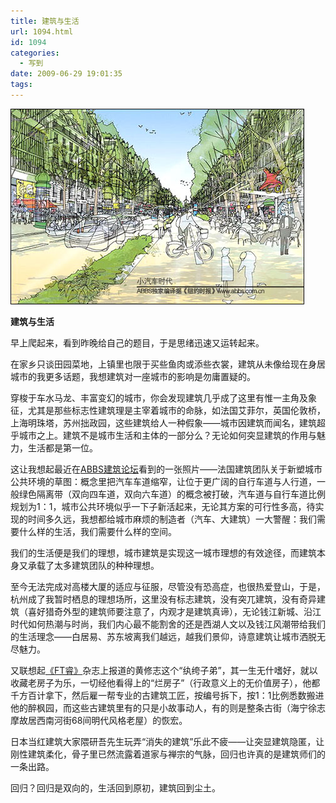 ```yaml
---
title: 建筑与生活
url: 1094.html
id: 1094
categories:
  - 写到
date: 2009-06-29 19:01:35
tags:
---
```


![](/images/attachments/month_0906/d2009629184948.jpg)  
  

**建筑与生活**

  
早上爬起来，看到昨晚给自己的题目，于是思绪迅速又运转起来。  
  
在家乡只谈田园菜地，上镇里也限于买些鱼肉或添些衣裳，建筑从未像给现在身居城市的我更多话题，我想建筑对一座城市的影响是勿庸置疑的。  
  
穿梭于车水马龙、丰富变幻的城市，你会发现建筑几乎成了这里有惟一主角及象征，尤其是那些标志性建筑理是主宰着城市的命脉，如法国艾菲尔，英国伦敦桥，上海明珠塔，苏州拙政园，这些建筑给人一种假象——城市因建筑而闻名，建筑超乎城市之上。建筑不是城市生活和主体的一部分么？无论如何突显建筑的作用与魅力，生活都是第一位。  
  
这让我想起最近在[ABBS建筑论坛](http://www.abbs.com.cn)看到的一张照片——法国建筑团队关于新塑城市公共环境的草图：概念里把汽车车道缩窄，让位于更广阔的自行车道与人行道，一般绿色隔离带（双向四车道，双向六车道）的概念被打破，汽车道与自行车道比例规划为1：1，城市公共环境似乎一下子新活起来，无论其方案的可行性多高，待实现的时间多久远，我想都给城市麻烦的制造者（汽车、大建筑）一大警醒：我们需要什么样的生活，我们需要什么样的空间。  
  
我们的生活便是我们的理想，城市建筑是实现这一城市理想的有效途径，而建筑本身又承载了太多建筑团队的种种理想。  
  
至今无法完成对高楼大厦的适应与征服，尽管没有恐高症，也很热爱登山，于是，杭州成了我暂时栖息的理想场所，这里没有标志建筑，没有突兀建筑，没有奇异建筑（喜好猎奇外型的建筑师要注意了，内观才是建筑真谛），无论钱江新城、沿江时代如何热潮与时尚，我们内心最不能割舍的还是西湖人文以及钱江风潮带给我们的生活理念——白居易、苏东坡离我们越远，越我们景仰，诗意建筑让城市洒脱无尽魅力。  
  
又联想起[《FT睿》](http://www.ftrui.com)杂志上报道的黄修志这个“纨绔子弟”，其一生无什嗜好，就以收藏老房子为乐，一切经他看得上的“烂房子”（行政意义上的无价值房子），他都千方百计拿下，然后雇一帮专业的古建筑工匠，按编号拆下，按1：1比例悉数搬进他的醉枫园，而这些古建筑里有的只是小故事动人，有的则是整条古街（海宁徐志摩故居西南河街68间明代风格老屋）的恢宏。  
  
日本当红建筑大家隈研吾先生玩弄“消失的建筑”乐此不疲——让突显建筑隐匿，让刚性建筑柔化，骨子里已然流露着道家与禅宗的气脉，回归也许真的是建筑师们的一条出路。  
  
回归？回归是双向的，生活回到原初，建筑回到尘土。